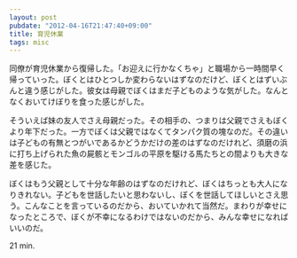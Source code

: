 ```yaml
---
layout: post
pubdate: "2012-04-16T21:47:40+09:00"
title: 育児休業
tags: misc
---
```

同僚が育児休業から復帰した。「お迎えに行かなくちゃ」と職場から一時間早く帰っていった。ぼくとはひとつしか変わらないはずなのだけど、ぼくとはずいぶんと違う感じがした。彼女は母親でぼくはまだ子どものような気がした。なんとなくおいてけぼりを食った感じがした。

そういえば妹の友人でさえ母親だった。その相手の、つまりは父親でさえもぼくより年下だった。一方でぼくは父親ではなくてタンパク質の塊なのだ。その違いは子どもの有無とつがいであるかどうかだけの差のはずなのだけれど、須磨の浜に打ち上げられた魚の屍骸とモンゴルの平原を駆ける馬たちとの間よりも大きな差を感じた。

ぼくはもう父親として十分な年齢のはずなのだけれど、ぼくはちっとも大人になりきれない。子どもを世話したいと思わないし、ぼくを世話してほしいとさえ思う。こんなことを言っているのだから、おいていかれて当然だ。まわりが幸せになったところで、ぼくが不幸になるわけではないのだから、みんな幸せになればいいのだ。

21 min.

